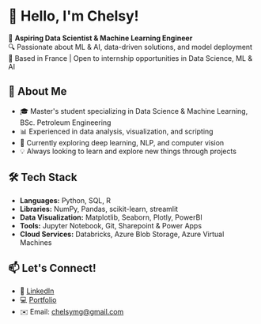 # 👋 Hello, I'm Chelsy!

🎯 **Aspiring Data Scientist & Machine Learning Engineer**  
🔍 Passionate about ML & AI, data-driven solutions, and model deployment
📍 Based in France | Open to internship opportunities in Data Science, ML & AI

## 🚀 About Me
- 🎓 Master's student specializing in Data Science & Machine Learning, BSc. Petroleum Engineering
- 📊 Experienced in data analysis, visualization, and scripting
- 🤖 Currently exploring deep learning, NLP, and computer vision
- 💡 Always looking to learn and explore new things through projects

## 🛠 Tech Stack
- **Languages:** Python, SQL, R  
- **Libraries:** NumPy, Pandas, scikit-learn, streamlit
- **Data Visualization:** Matplotlib, Seaborn, Plotly, PowerBI  
- **Tools:** Jupyter Notebook, Git, Sharepoint & Power Apps
- **Cloud Services:** Databricks, Azure Blob Storage, Azure Virtual Machines   

## 📫 Let's Connect!
- 💼 [LinkedIn](https://www.linkedin.com/in/chelsy-mena-gonzalez)  
- 💻 [Portfolio](https://chelsymena.github.io)
- ✉️ Email: chelsymg@gmail.com
